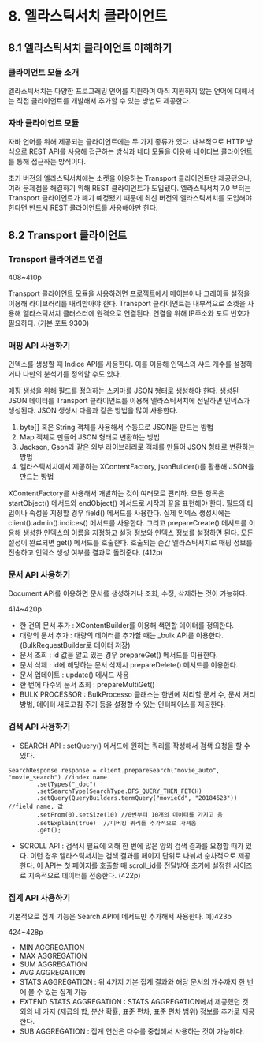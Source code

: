 # 8. 엘라스틱서치 클라이언트
## 8.1 엘라스틱서치 클라이언트 이해하기
### 클라이언트 모듈 소개
엘라스틱서치는 다양한 프로그래밍 언어를 지원하며 아직 지원하지 않는 언어에 대해서는 직접 클라이언트를 개발해서 추가할 수 있는 방법도 제공한다. 

### 자바 클라이언트 모듈
자바 언어를 위해 제공되는 클라이언트에는 두 가지 종류가 있다. 내부적으로 HTTP 방식으로 REST API를 사용해 접근하는 방식과 네티 모듈을 이용해 네이티브 클라이언트를 통해 접근하는 방식이다.

초기 버전의 엘라스틱서치에는 소켓을 이용하는 Transport 클라이언트만 제공됐으나, 여러 문제점을 해결하기 위해 REST 클라이언트가 도입됐다. 엘라스틱서치 7.0 부터는 Transport 클라이언트가 폐기 예정됐기 때문에 최신 버전의 엘라스틱서치를 도입해야 한다면 반드시 REST 클라이언트를 사용해야만 한다.

## 8.2 Transport 클라이언트
### Transport 클라이언트 연결
408~410p

Transport 클라이언트 모듈을 사용하려면 프로젝트에서 메이븐이나 그레이들 설정을 이용해 라이브러리를 내려받아야 한다. Transport 클라이언트는 내부적으로 소켓을 사용해 엘라스틱서치 클러스터에 원격으로 연결된다. 연결을 위해 IP주소와 포트 번호가 필요하다. (기본 포트 9300)

### 매핑 API 사용하기
인덱스를 생성할 때 Indice API를 사용한다. 이를 이용해 인덱스의 샤드 개수를 설정하거나 나만의 분석기를 정의할 수도 있다.

매핑 생성을 위해 필드를 정의하는 스키마를 JSON 형태로 생성해야 한다. 생성된 JSON 데이터를 Transport 클라이언트를 이용해 엘라스틱서치에 전달하면 인덱스가 생성된다. JSON 생성시 다음과 같은 방법을 많이 사용한다.
1. byte[] 혹은 String 객체를 사용해서 수동으로 JSON을 만드는 방법
2. Map 객체로 만들어 JSON 형태로 변환하는 방법
3. Jackson, Gson과 같은 외부 라이브러리로 객체를 만들어 JSON 형태로 변환하는 방법
4. 엘라스틱서치에서 제공하는 XContentFactory, jsonBuilder()를 활용해 JSON을 만드는 방법

XContentFactory를 사용해서 개발하는 것이 여러모로 편리하. 모든 항목은 startObject() 메서드와 endObject() 메서드로 시작과 끝을 표현해야 한다. 필드의 타입이나 속성을 지정할 경우 field() 메서드를 사용한다. 실제 인덱스 생성시에는 client().admin().indices() 메서드를 사용한다. 그리고 prepareCreate() 메서드를 이용해 생성한 인덱스의 이름을 지정하고 설정 정보와 인덱스 정보를 설정하면 된다.
모든 설정이 완료되면 get() 메서드를 호출한다. 호출되는 순간 엘라스틱서치로 매핑 정보를 전송하고 인덱스 생성 여부를 결과로 돌려준다. (412p)

### 문서 API 사용하기
Document API를 이용하면 문서를 생성하거나 조회, 수정, 삭제하는 것이 가능하다. 

414~420p
* 한 건의 문서 추가 : XContentBuilder를 이용해 색인할 데이터를 정의한다. 
* 대량의 문서 추가 : 대량의 데이터를 추가할 때는 _bulk API를 이용한다. (BulkRequestBuilder로 데이터 저장)
* 문서 조회 : id 값을 알고 있는 경우 prepareGet() 메서드를 이용한다. 
* 문서 삭제 : id에 해당하는 문서 삭제시 prepareDelete() 메서드를 이용한다.
* 문서 업데이트 : update() 메서드 사용
* 한 번에 다수의 문서 조회 : prepareMultiGet()
* BULK PROCESSOR : BulkProcesso 클래스는 한번에 처리할 문서 수, 문서 처리 방법, 데이터 새로고침 주기 등을 설정할 수 있는 인터페이스를 제공한다.

### 검색 API 사용하기
* SEARCH API : setQuery() 메서드에 원하는 쿼리를 작성해서 검색 요청을 할 수 있다.

```
SearchResponse response = client.prepareSearch("movie_auto", "movie_search") //index name
        .setTypes("_doc")
        .setSearchType(SearchType.DFS_QUERY_THEN_FETCH)
        .setQuery(QueryBuilders.termQuery("movieCd", "20184623")) //field name, 값
        .setFrom(0).setSize(10) //0번부터 10개의 데이터를 가지고 옴
        .setExplain(true)  //디버킹 쿼리를 추가적으로 가져옴
        .get();
```

* SCROLL API : 검색시 필요에 의해 한 번에 많은 양의 검색 결과를 요청할 때가 있다. 이런 경우 엘라스틱서치는 검색 결과를 페이지 단위로 나눠서 순차적으로 제공한다. 이 API는 첫 페이지를 호출할 때 scroll_id를 전달받아 초기에 설정한 사이즈로 지속적으로 데이터를 전송한다. (422p)

### 집계 API 사용하기
기본적으로 집계 기능은 Search API에 메서드만 추가해서 사용한다. 예)423p

424~428p
* MIN AGGREGATION
* MAX AGGREGATION
* SUM AGGREGATION
* AVG AGGREGATION
* STATS AGGREGATION : 위 4가지 기본 집계 결과와 해당 문서의 개수까지 한 번에 볼 수 있는 집계 기능
* EXTEND STATS AGGREGATION : STATS AGGREGATION에서 제공했던 것 외의 네 가지 (제곱의 합, 분산 확률, 표준 편차, 표준 편차 범위) 정보를 추가로 제공한다.
* SUB AGGREGATION : 집계 연산은 다수를 중첩해서 사용하는 것이 가능하다. 

